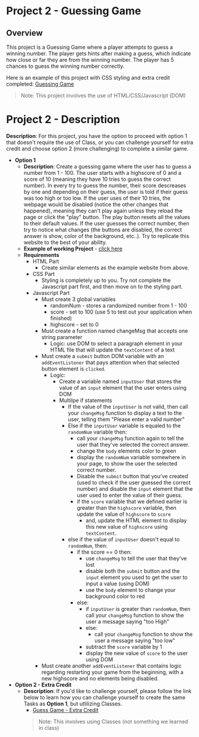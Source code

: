 # Project 2 - Guessing Game

## Overview

This project is a Guessing Game where a player attempts to guess a winning number. The player gets hints after making a guess, which indicate how close or far they are from the winning number. The player has 5 chances to guess the winning number correctly.

Here is an example of this project with CSS styling and extra credit completed:
[Guessing Game](https://se7en-illa.github.io/guess-the-number/)

> Note: This project involves the use of HTML/CSS/Javascript (DOM)

# Project 2 - Description
**Description**: For this project, you have the option to proceed with option 1 that doesn't require the use of Class, or you can challenge yourself for extra credit and choose option 2 (more challenging) to complete a similar game.
- **Option 1**
    - **Description**: Create a guessing game where the user has to guess a number from 1 - 100. The user starts with a highscore of 0 and a score of 10 (meaning they have 10 tries to guess the correct number). In every try to guess the number, their score descreases by one and depending on their guess, the user is told if their guess was too high or too low. If the user uses of their 10 tries, the webpage would be disabled (notice the other changes that happened), meaning they can't play again unless they reload the page or click the "play" button. The play button resets all the values to their default values. If the user guesses the correct number, then try to notice what changes (the buttons are disabled, the correct answer is show, color of the background, etc..). Try to replicate this website to the best of your ability.
    - **Example of working Project** - [click here](https://r0m3c.github.io/Project3.html)
    - **Requirements**
        - HTML Part
            - Create similar elements as the example website from above.
        - CSS Part
            - Styling is completely up to you. Try not complete the Javascript part first, and then move on to the styling part.
        - Javascript Part
            - Must create 3 global variables
                - randomNum - stores a randomized number from 1 - 100
                - score - set to 100 (use 5 to test out your application when finished)
                - highscore - set to 0
            - Must create a function named changeMsg that accepts one string parameter
                - Logic: use DOM to select a paragraph element in your HTML file that will update the `textContent` of a text
            - Must create a `submit` button DOM variable with an `addEventListener` that pays attention when that selected button element is `clicked`.
                - Logic:
                    - Create a variable named `inputUser` that stores the value of an `input` element that the user enters using DOM
                    - Multilpe if statements
                        - If the value of the `inputUser` is not valid, then call your `changeMsg` function to display a text to the user, telling them "Please enter a valid number"
                        - Else if the `inputUser` variable is equaled to the `randomNum` variable then:
                            - call your `changeMsg` function again to tell the user that they've selected the correct answer.
                            - change the `body` elements color to green
                            - display the `randomNum` variable somewhere in your page, to show the user the selected correct number.
                            - Disable the `submit` button that you've created (used to check if the user guessed the correct number) and disable the `input` element that the user used to enter the value of their guess.
                            - if the `score` variable that we defined earlier is greater than the `highscore` variable, then update the value of `highscore` to `score`
                                - and, update the HTML element to display this new value of `highscore` using `textContent`.
                        - else if the value of `inputUser` doesn't equal to `randomNum`, then:
                            - if the score == 0 then:
                                - use `changeMsg` to tell the user that they've lost
                                - disable both the `submit` button and the `input` element you used to get the user to input a value (using DOM)
                                - use the `body` element to change your background color to red
                            - else:
                                - if `inputUser` is greater than `randomNum`, then call your `changeMsg` function to show the user a message saying "too High"
                                - else:
                                    - call your `changeMsg` function to show the user a message saying "too low"
                                - subtract the `score` variable by 1
                                - display the new value of `score` to the user using DOM
            - Must create another `addEventListener` that contains logic regarding restarting your game from the beginning, with a new highscore and no elements being disabled.
- **Option 2 - Extra Credit**
    - **Description**: If you'd like to challenge yourself, please follow the link below to learn how you can challenge yourself to create the same Tasks as **Option 1**, but utlilizing Classes. 
        - [Guess Game - Extra Credit](https://github.com/se7en-illa/dom-project-2)
        > Note: This involves using Classes (not something we learned in class)